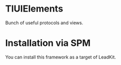 # TIUIElements

Bunch of useful protocols and views.

# Installation via SPM

You can install this framework as a target of LeadKit.

